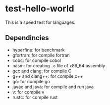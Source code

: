 # test-hello-world

This is a speed test for languages.

## Dependincies
- hyperfine: for benchmark
- gfortran: for compile fortran
- cobc: for compile cobol
- nasm: for creating `.o` file of x86_64 assembly 
- gcc and clang: for compile C
- g++ and clang++: for compile c++
- go: for compile go
- javac and java: for compile and run java
- v: for compile v
- rustc: for compile rust
